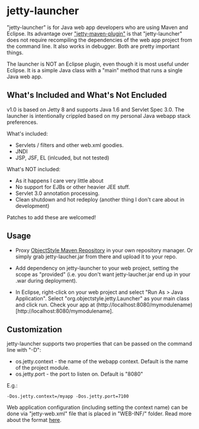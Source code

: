 jetty-launcher
==============

"jetty-launcher" is for Java web app developers who are using Maven and Eclipse. Its advantage over ["jetty-maven-plugin"](http://wiki.eclipse.org/Jetty/Feature/Jetty_Maven_Plugin) is that "jetty-launcher" does not require recompiling the dependencies of the web app project from the command line. It also works in debugger. Both are pretty important things.

The launcher is NOT an Eclipse plugin, even though it is most useful under Eclipse. It is a simple Java class with a "main" method that runs a single Java web app.

What's Included and What's Not Encluded
---------------------------------------

v1.0 is based on Jetty 8 and supports Java 1.6 and Servlet Spec 3.0. The launcher is intentionally crippled based on my personal Java webapp stack preferences. 

What's included:

* Servlets / filters and other web.xml goodies.
* JNDI
* JSP, JSF, EL (inlcuded, but not tested)

What's NOT included:

* As it happens I care very little about
* No support for EJBs or other heavier JEE stuff.
* Servlet 3.0 annotation processing.
* Clean shutdown and hot redeploy (another thing I don't care about in development)

Patches to add these are welcomed!

Usage
-----

* Proxy [ObjectStyle Maven Repository](http://maven.objectstyle.org/nexus/content/repositories/releases/) in your own repository manager. Or simply grab jetty-laucher.jar from there and upload it to your repo.

* Add dependency on jetty-launcher to your web project, setting the scope as "provided" (i.e. you don't want jetty-laucher.jar end up in your .war during deployment).

* In Eclipse, right-click on your web project and select "Run As > Java Application". Select "org.objectstyle.jetty.Launcher" as your main class and click run. Check your app at (http://localhost:8080/mymodulename)[http://localhost:8080/mymodulename].

Customization
-------------

jetty-launcher supports two properties that can be passed on the command line with "-D":

* os.jetty.context - the name of the webapp context. Default is the name of the project module.
* os.jetty.port - the port to listen on. Default is "8080"

E.g.:

    -Dos.jetty.context=/myapp -Dos.jetty.port=7100

Web application configuration (including setting the context name) can be done via "jetty-web.xml" file that is placed in "WEB-INF/" folder. Read more about the format [here](http://wiki.eclipse.org/Jetty/Reference/jetty-web.xml).
